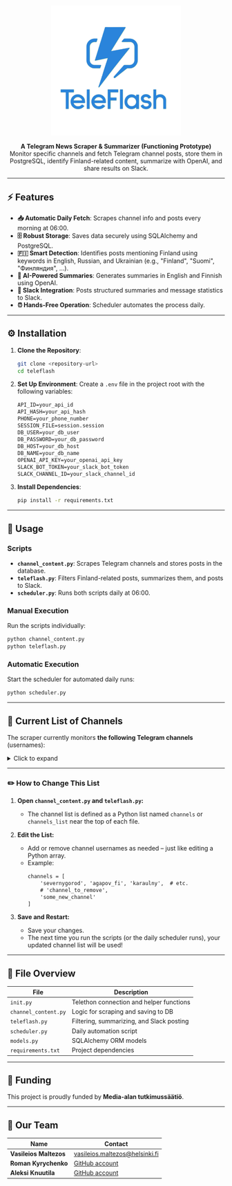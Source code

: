 <p align="center">
  <img src="teleflash-logo.png" alt="TeleFlash Logo" width="300">
</p>

<p align="center">
  <strong>A Telegram News Scraper & Summarizer (Functioning Prototype)</strong><br>
  Monitor specific channels and fetch Telegram channel posts, store them in PostgreSQL, identify Finland-related content, summarize with OpenAI, and share results on Slack.
</p>

---

## ⚡ Features

- **📥 Automatic Daily Fetch**: Scrapes channel info and posts every morning at 06:00.
- **🗄️ Robust Storage**: Saves data securely using SQLAlchemy and PostgreSQL.
- **🇫🇮 Smart Detection**: Identifies posts mentioning Finland using keywords in English, Russian, and Ukrainian (e.g., "Finland", "Suomi", "Финляндия", ...).
- **🤖 AI-Powered Summaries**: Generates summaries in English and Finnish using OpenAI.
- **💬 Slack Integration**: Posts structured summaries and message statistics to Slack.
- **⏰ Hands-Free Operation**: Scheduler automates the process daily.

---

## ⚙️ Installation

1. **Clone the Repository**:
   ```bash
   git clone <repository-url>
   cd teleflash
   ```

2. **Set Up Environment**:
   Create a `.env` file in the project root with the following variables:
   ```
   API_ID=your_api_id
   API_HASH=your_api_hash
   PHONE=your_phone_number
   SESSION_FILE=session.session
   DB_USER=your_db_user
   DB_PASSWORD=your_db_password
   DB_HOST=your_db_host
   DB_NAME=your_db_name
   OPENAI_API_KEY=your_openai_api_key
   SLACK_BOT_TOKEN=your_slack_bot_token
   SLACK_CHANNEL_ID=your_slack_channel_id
   ```

3. **Install Dependencies**:
   ```bash
   pip install -r requirements.txt
   ```

---

## 🚀 Usage

### Scripts
- **`channel_content.py`**: Scrapes Telegram channels and stores posts in the database.
- **`teleflash.py`**: Filters Finland-related posts, summarizes them, and posts to Slack.
- **`scheduler.py`**: Runs both scripts daily at 06:00.

### Manual Execution
Run the scripts individually:
```bash
python channel_content.py
python teleflash.py
```

### Automatic Execution
Start the scheduler for automated daily runs:
```bash
python scheduler.py
```
---

## 📢 Current List of Channels

The scraper currently monitors **the following Telegram channels** (usernames):

<details>
<summary>Click to expand</summary>

`severnygorod`, `agapov_fi`, `karaulny`, `rusbrief`, `octgnews`, `tass_agency`, `baltnews`, `fontankaspb`, `dprunews`, `sp_1703`, `glavmedia`, `houseofcardseurope`, `good78news`, `rian_ru`, `belta_telegramm`, `radiogovoritmsk`, `bbbreaking`, `paperpaper_ru`, `nevnov`, `swodki`, `vzglyad_ru`, `parstodayrussian`, `ukraina_ru`, `solovievlive`, `rossiyaneevropa`, `online47news`, `riafan`, `radiomirby`, `dirtytatarstan`, `rgrunews`, `inosmichannel`, `sputnikby`, `rbc_news`, `ssigny`, `boyart777`, `lentadnya`, `radiosvoboda`, `kommersant`, `topspb_tv`, `allnews47`, `rt_russian`, `absatzmedia`, `match_tv`, `truekpru`, `bbcrussian`, `houseofcardsrussia`, `OdessaRussi`, `Novoeizdanie`, `rus_demiurge`, `stranaua`, `rbc_brief`, `aifonline`, `ostashkonews`, `dimsmirnov175`, `ateobreaking`, `infantmilitario`, `UAnotRU`, `smotri_media`, `thehandofthekremlin`, `leningrad_guide`, `izvestia`, `meduzalive`, `highlylikely20`, `rentv_news`, `znua_live`, `atn_btrc`, `vestiru24`, `chvkmedia`, `espresotb`, `kshulika`, `orientsouthrus`, `dwglavnoe`, `ZOVcrimea`, `Belarus_VPO`, `readovkanews`, `ranarod`, `gazetaru`, `nexta_live`, `ntvnews`, `uniannet`, `lady_north`, `fuckyouthatswhy`, `nstarikovru`, `new_militarycolumnist`, `mk_ru`, `lab365`, `go338`, `postovo`, `asphaltt`, `politkraina`, `rlz_the_kraken`, `ru2ch`, `bfmnews`, `russtrat`, `tv360`, `radio_sputnik`, `minut30`, `pluanews`, `rtvinews`, `interfaxonline`, `istorijaoruzijaz`, `currenttime`, `sputniklive`, `newsgrpua`, `srochnow`, `ukrpravda_news`, `first_political`, `oldlentach`, `RUSanctions`, `Pravda_Gerashchenko`, `warhistoryalconafter`, `ivan_utenkov13`, `TCH_channel`, `the_moscow_post`, `UkraineNow`, `openukraine`, `ukr_shvydko`, `lentachold`, `huyovy_kharkiv`, `kontext_channel`, `russica2`, `tvrain`, `operativnozsu`, `rus_now_news`, `voynareal`, `lachentyt`, `russianonwars`, `dmytrogordon_official`, `banksta`, `TolkoPoDely`, `rybar`, `rhymestg`, `ragnarockkyiv`, `ukraina24tv`, `bankrollo`, `truexanewsua`, `sheyhtamir1974`, `aleksandrsemchenko`, `tsaplienko`, `varlamov_news`, `DavydovIn`, `boris_rozhin`, `RVvoenkor`, `redacted6`, `zerkalo_io`, `voenacher`, `Mikle1On`, `UaOnlii`, `vchkogpu`, `kaktovottak`, `novosti_efir`, `shot_shot`, `insiderUKR`, `slavaded1337`, `bloodysx`, `breakingmash`, `readovkaru`, `ostorozhno_novosti`, `okoo_ukr`, `Cbpub`, `warfakes`, `montyan2`, `moscowmap`, `asupersharij`, `nevzorovtv`, `V_Zelenskiy_official`, `yurasumy`

</details>

---

### ✏️ How to Change This List

1. **Open `channel_content.py` and `teleflash.py`:**
   - The channel list is defined as a Python list named `channels` or `channels_list` near the top of each file.

2. **Edit the List:**  
   - Add or remove channel usernames as needed – just like editing a Python array.
   - Example:
     ```
     channels = [
         'severnygorod', 'agapov_fi', 'karaulny',  # etc.
         # 'channel_to_remove',
         'some_new_channel'
     ]
     ```

3. **Save and Restart:**  
   - Save your changes.
   - The next time you run the scripts (or the daily scheduler runs), your updated channel list will be used!

---

## 📁 File Overview

| File                  | Description                              |
|-----------------------|------------------------------------------|
| `init.py`             | Telethon connection and helper functions |
| `channel_content.py`  | Logic for scraping and saving to DB      |
| `teleflash.py`        | Filtering, summarizing, and Slack posting|
| `scheduler.py`        | Daily automation script                  |
| `models.py`           | SQLAlchemy ORM models                    |
| `requirements.txt`    | Project dependencies                     |

---

## 🤝 Funding

This project is proudly funded by **Media-alan tutkimussäätiö**.

---

## 👥 Our Team

| Name                  | Contact                                  |
|-----------------------|------------------------------------------|
| **Vasileios Maltezos** | [vasileios.maltezos@helsinki.fi](mailto:vasileios.maltezos@helsinki.fi) |
| **Roman Kyrychenko**   | [GitHub account](https://github.com/RomanKyrychenko)     |
| **Aleksi Knuutila**    | [GitHub account](https://github.com/AleksiKnuutila)       |
